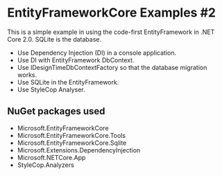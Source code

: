 # EntityFrameworkCore Examples #2

This is a simple example in using the code-first EntityFramework in .NET Core 2.0.
SQLite is the database.

- Use Dependency Injection (DI) in a console application.
- Use DI with EntityFramework DbContext.
- Use IDesignTimeDbContextFactory so that the database migration works.
- Use SQLite in the EntityFramework.
- Use StyleCop Analyser.

## NuGet packages used

- Microsoft.EntityFrameworkCore
- Microsoft.EntityFrameworkCore.Tools
- Microsoft.EntityFrameworkCore.Sqlite
- Microsoft.Extensions.DependencyInjection
- Microsoft.NETCore.App
- StyleCop.Analyzers
